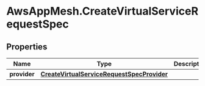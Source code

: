 # AwsAppMesh.CreateVirtualServiceRequestSpec

## Properties

Name | Type | Description | Notes
------------ | ------------- | ------------- | -------------
**provider** | [**CreateVirtualServiceRequestSpecProvider**](CreateVirtualServiceRequestSpecProvider.md) |  | [optional] 


